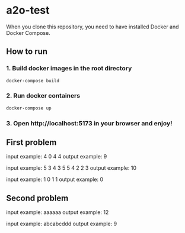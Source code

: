 # a2o-test

When you clone this repository, you need to have installed Docker and Docker Compose.

## How to run

### 1. Build docker images in the root directory

```bash
docker-compose build
```

### 2. Run docker containers

```bash
docker-compose up
```

### 3. Open http://localhost:5173 in your browser and enjoy!

## First problem

input example:
4 0
4 4
output example:
9

input example:
5 3
4 3
5 5
4 2
2 3
output example:
10

input example:
1 0
1 1
output example:
0

## Second problem

input example:
aaaaaa
output example:
12

input example:
abcabcddd
output example:
9

